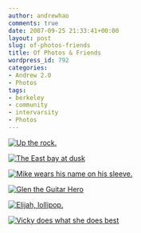 ```yaml
---
author: andrewhao
comments: true
date: 2007-09-25 21:33:41+00:00
layout: post
slug: of-photos-friends
title: Of Photos & Friends
wordpress_id: 792
categories:
- Andrew 2.0
- Photos
tags:
- berkeley
- community
- intervarsity
- Photos
---
```


[![Up the rock.](http://farm2.static.flickr.com/1163/1427094376_3398ecaab7.jpg)](http://www.flickr.com/photos/andrewhao/1427094376/)

[![The East bay at dusk](http://farm2.static.flickr.com/1095/1427095928_d762c8a561.jpg)](http://www.flickr.com/photos/andrewhao/1427095928/)

[![Mike wears his name on his sleeve.](http://farm2.static.flickr.com/1233/1427117768_d625d92f4e.jpg)](http://www.flickr.com/photos/andrewhao/1427117768/)

[![Glen the Guitar Hero](http://farm2.static.flickr.com/1016/1426247245_d90a5a14c9.jpg)](http://www.flickr.com/photos/andrewhao/1426247245/)

[![Elijah, lollipop.](http://farm2.static.flickr.com/1145/1426253423_ff831ab02d.jpg)](http://www.flickr.com/photos/andrewhao/1426253423/)

[![Vicky does what she does best](http://farm2.static.flickr.com/1184/1427120678_23cafc3e18.jpg)](http://www.flickr.com/photos/andrewhao/1427120678/)
